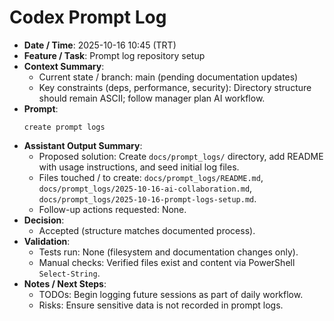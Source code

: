 # Codex Prompt Log

- **Date / Time**: 2025-10-16 10:45 (TRT)
- **Feature / Task**: Prompt log repository setup
- **Context Summary**:
  - Current state / branch: main (pending documentation updates)
  - Key constraints (deps, performance, security): Directory structure should remain ASCII; follow manager plan AI workflow.
- **Prompt**:
  ```text
  create prompt logs
  ```
- **Assistant Output Summary**:
  - Proposed solution: Create `docs/prompt_logs/` directory, add README with usage instructions, and seed initial log files.
  - Files touched / to create: `docs/prompt_logs/README.md`, `docs/prompt_logs/2025-10-16-ai-collaboration.md`, `docs/prompt_logs/2025-10-16-prompt-logs-setup.md`.
  - Follow-up actions requested: None.
- **Decision**:
  - Accepted (structure matches documented process).
- **Validation**:
  - Tests run: None (filesystem and documentation changes only).
  - Manual checks: Verified files exist and content via PowerShell `Select-String`.
- **Notes / Next Steps**:
  - TODOs: Begin logging future sessions as part of daily workflow.
  - Risks: Ensure sensitive data is not recorded in prompt logs.
